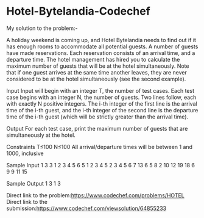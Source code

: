 # Hotel-Bytelandia-Codechef

My solution to the problem:-

A holiday weekend is coming up, and Hotel Bytelandia needs to find out if it has enough rooms to accommodate all potential guests. A number of guests have made reservations. Each reservation consists of an arrival time, and a departure time. The hotel management has hired you to calculate the maximum number of guests that will be at the hotel simultaneously. Note that if one guest arrives at the same time another leaves, they are never considered to be at the hotel simultaneously (see the second example).

Input
Input will begin with an integer T, the number of test cases. Each test case begins with an integer N, the number of guests. Two lines follow, each with exactly N positive integers. The i-th integer of the first line is the arrival time of the i-th guest, and the i-th integer of the second line is the departure time of the i-th guest (which will be strictly greater than the arrival time).

Output
For each test case, print the maximum number of guests that are simultaneously at the hotel.

Constraints
T≤100
N≤100
All arrival/departure times will be between 1 and 1000, inclusive

Sample Input 1 
3
3
1 2 3
4 5 6
5
1 2 3 4 5
2 3 4 5 6
7
13 6 5 8 2 10 12
19 18 6 9 9 11 15

Sample Output 1 
3
1
3

Direct link to the problem:https://www.codechef.com/problems/HOTEL
Direct link to the submission:https://www.codechef.com/viewsolution/64855233
